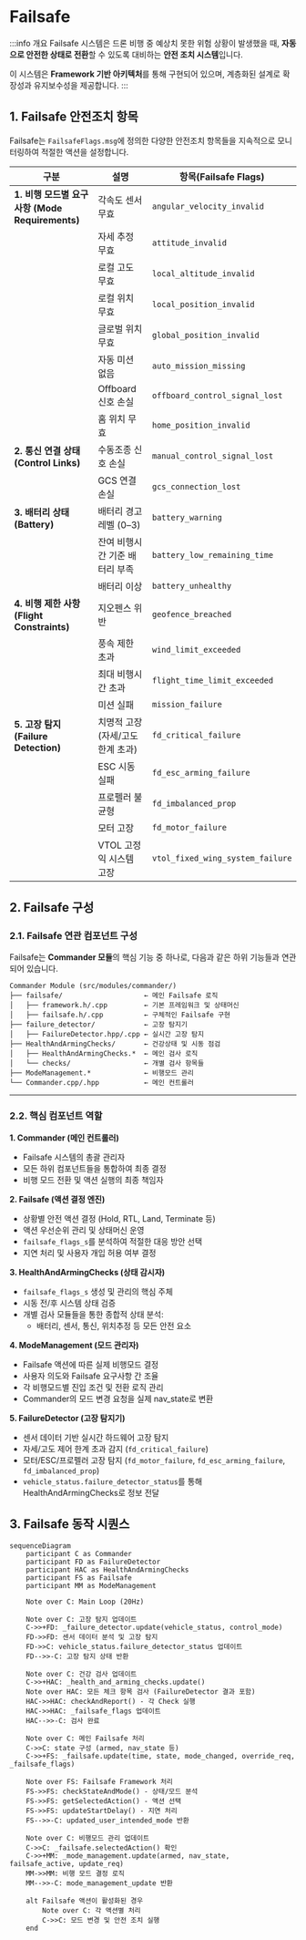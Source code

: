 # Failsafe
:::info 개요
Failsafe 시스템은 드론 비행 중 예상치 못한 위험 상황이 발생했을 때, **자동으로 안전한 상태로 전환**할 수 있도록 대비하는 **안전 조치 시스템**입니다.

이 시스템은 **Framework 기반 아키텍처**를 통해 구현되어 있으며, 계층화된 설계로 확장성과 유지보수성을 제공합니다.
:::
## 1. Failsafe 안전조치 항목
Failsafe는 `FailsafeFlags.msg`에 정의한 다양한 안전조치 항목들을 지속적으로 모니터링하여 적절한 액션을 설정합니다.

| **구분** | **설명** | **항목(Failsafe Flags)** |
|--------------|----------|----------------------------|
| **1. 비행 모드별 요구사항 (Mode Requirements)** | 각속도 센서 무효 | `angular_velocity_invalid` |
|  | 자세 추정 무효 | `attitude_invalid` |
|  | 로컬 고도 무효 | `local_altitude_invalid` |
|  | 로컬 위치 무효 | `local_position_invalid` |
|  | 글로벌 위치 무효 | `global_position_invalid` |
|  | 자동 미션 없음 | `auto_mission_missing` |
|  | Offboard 신호 손실 | `offboard_control_signal_lost` |
|  | 홈 위치 무효 | `home_position_invalid` |
| **2. 통신 연결 상태 (Control Links)** | 수동조종 신호 손실 | `manual_control_signal_lost` |
|  | GCS 연결 손실 | `gcs_connection_lost` |
| **3. 배터리 상태 (Battery)** | 배터리 경고 레벨 (0–3) | `battery_warning` |
|  | 잔여 비행시간 기준 배터리 부족 | `battery_low_remaining_time` |
|  | 배터리 이상 | `battery_unhealthy` |
| **4. 비행 제한 사항 (Flight Constraints)** | 지오펜스 위반 | `geofence_breached` |
|  | 풍속 제한 초과 | `wind_limit_exceeded` |
|  | 최대 비행시간 초과 | `flight_time_limit_exceeded` |
|  | 미션 실패 | `mission_failure` |
| **5. 고장 탐지 (Failure Detection)** | 치명적 고장 (자세/고도 한계 초과) | `fd_critical_failure` |
|  | ESC 시동 실패 | `fd_esc_arming_failure` |
|  | 프로펠러 불균형 | `fd_imbalanced_prop` |
|  | 모터 고장 | `fd_motor_failure` |
|  | VTOL 고정익 시스템 고장 | `vtol_fixed_wing_system_failure` |

## 2. Failsafe 구성
### 2.1. Failsafe 연관 컴포넌트 구성
Failsafe는 **Commander 모듈**의 핵심 기능 중 하나로, 다음과 같은 하위 기능들과 연관되어 있습니다.

```
Commander Module (src/modules/commander/)
├── failsafe/                    ← 메인 Failsafe 로직
│   ├── framework.h/.cpp         ← 기본 프레임워크 및 상태머신
│   ├── failsafe.h/.cpp          ← 구체적인 Failsafe 구현
├── failure_detector/            ← 고장 탐지기
│   ├── FailureDetector.hpp/.cpp ← 실시간 고장 탐지
├── HealthAndArmingChecks/       ← 건강상태 및 시동 점검
│   ├── HealthAndArmingChecks.*  ← 메인 검사 로직
│   └── checks/                  ← 개별 검사 항목들
├── ModeManagement.*             ← 비행모드 관리
└── Commander.cpp/.hpp           ← 메인 컨트롤러
```

---

### 2.2. 핵심 컴포넌트 역할
**1. Commander (메인 컨트롤러)**
- Failsafe 시스템의 총괄 관리자
- 모든 하위 컴포넌트들을 통합하여 최종 결정
- 비행 모드 전환 및 액션 실행의 최종 책임자

**2. Failsafe (액션 결정 엔진)**
- 상황별 안전 액션 결정 (Hold, RTL, Land, Terminate 등)
- 액션 우선순위 관리 및 상태머신 운영
- `failsafe_flags_s`를 분석하여 적절한 대응 방안 선택
- 지연 처리 및 사용자 개입 허용 여부 결정

**3. HealthAndArmingChecks (상태 감시자)**
- `failsafe_flags_s` 생성 및 관리의 핵심 주체
- 시동 전/후 시스템 상태 검증
- 개별 검사 모듈들을 통한 종합적 상태 분석:
  - 배터리, 센서, 통신, 위치추정 등 모든 안전 요소

**4. ModeManagement (모드 관리자)**
- Failsafe 액션에 따른 실제 비행모드 결정
- 사용자 의도와 Failsafe 요구사항 간 조율
- 각 비행모드별 진입 조건 및 전환 로직 관리
- Commander의 모드 변경 요청을 실제 nav_state로 변환

**5. FailureDetector (고장 탐지기)**
- 센서 데이터 기반 실시간 하드웨어 고장 탐지
- 자세/고도 제어 한계 초과 감지 (`fd_critical_failure`)
- 모터/ESC/프로펠러 고장 탐지 (`fd_motor_failure`, `fd_esc_arming_failure`, `fd_imbalanced_prop`)
- `vehicle_status.failure_detector_status`를 통해 HealthAndArmingChecks로 정보 전달


## 3. Failsafe 동작 시퀀스
```mermaid
sequenceDiagram
    participant C as Commander
    participant FD as FailureDetector
    participant HAC as HealthAndArmingChecks
    participant FS as Failsafe
    participant MM as ModeManagement

    Note over C: Main Loop (20Hz)

    Note over C: 고장 탐지 업데이트
    C->>+FD: _failure_detector.update(vehicle_status, control_mode)
    FD->>FD: 센서 데이터 분석 및 고장 탐지
    FD->>C: vehicle_status.failure_detector_status 업데이트
    FD-->>-C: 고장 탐지 상태 반환

    Note over C: 건강 검사 업데이트
    C->>+HAC: _health_and_arming_checks.update()
    Note over HAC: 모든 체크 항목 검사 (FailureDetector 결과 포함)
    HAC->>HAC: checkAndReport() - 각 Check 실행
    HAC->>HAC: _failsafe_flags 업데이트
    HAC-->>-C: 검사 완료

    Note over C: 메인 Failsafe 처리
    C->>C: state 구성 (armed, nav_state 등)
    C->>+FS: _failsafe.update(time, state, mode_changed, override_req, _failsafe_flags)

    Note over FS: Failsafe Framework 처리
    FS->>FS: checkStateAndMode() - 상태/모드 분석
    FS->>FS: getSelectedAction() - 액션 선택
    FS->>FS: updateStartDelay() - 지연 처리
    FS-->>-C: updated_user_intended_mode 반환

    Note over C: 비행모드 관리 업데이트
    C->>C: _failsafe.selectedAction() 확인
    C->>+MM: _mode_management.update(armed, nav_state, failsafe_active, update_req)
    MM->>MM: 비행 모드 결정 로직
    MM-->>-C: mode_management_update 반환

    alt Failsafe 액션이 활성화된 경우
        Note over C: 각 액션별 처리
        C->>C: 모드 변경 및 안전 조치 실행
    end
```

